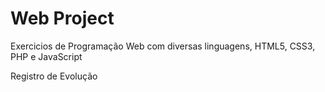 # Web Project

Exercicios de Programação Web com diversas linguagens, HTML5, CSS3, PHP e JavaScript

Registro de Evolução
